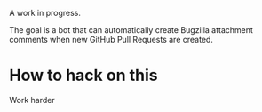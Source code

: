 A work in progress.

The goal is a bot that can automatically create Bugzilla attachment comments
when new GitHub Pull Requests are created.

How to hack on this
===================

Work harder
